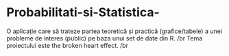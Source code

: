# Probabilitati-si-Statistica- 
O aplicație care să trateze partea teoretică și practică (grafice/tabele) a unei probleme de interes (public) pe baza unui set de date din R. /br
Tema proiectului este the broken heart effect.  /br
